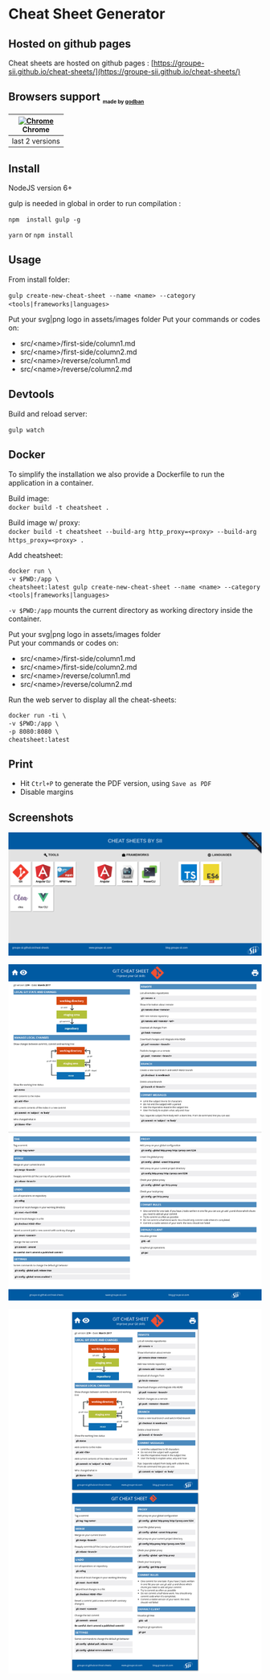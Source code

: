 # Cheat Sheet Generator

## Hosted on github pages

Cheat sheets are hosted on github pages : [https://groupe-sii.github.io/cheat-sheets/](https://groupe-sii.github.io/cheat-sheets/)

## Browsers support <sub><sup><sub><sub>made by <a href="https://godban.github.io">godban</a></sub></sub></sup></sub>

| [<img src="https://raw.githubusercontent.com/godban/browsers-support-badges/master/src/images/chrome.png" alt="Chrome" width="16px" height="16px" />](http://godban.github.io/browsers-support-badges/)</br>Chrome |
| --------- |
| last 2 versions

## Install

NodeJS version 6+

gulp is needed in global in order to run compilation :

`npm  install gulp -g`


`yarn`
or
`npm install`


## Usage

From install folder: 

`gulp create-new-cheat-sheet --name <name> --category <tools|frameworks|languages>`

Put your svg|png logo in assets/images folder
Put your commands or codes on:
 - src/\<name\>/first-side/column1.md
 - src/\<name\>/first-side/column2.md
 - src/\<name\>/reverse/column1.md
 - src/\<name\>/reverse/column2.md

## Devtools

Build and reload server:

`gulp watch`

## Docker

To simplify the installation we also provide a Dockerfile to run the application in a container.

Build image:  
`docker build -t cheatsheet .`

Build image w/ proxy:  
`docker build -t cheatsheet --build-arg http_proxy=<proxy> --build-arg https_proxy=<proxy> .`

Add cheatsheet:  
```
docker run \
-v $PWD:/app \
cheatsheet:latest gulp create-new-cheat-sheet --name <name> --category <tools|frameworks|languages>
```

`-v $PWD:/app` mounts the current directory as working directory inside the container.

Put your svg|png logo in assets/images folder  
Put your commands or codes on:
 - src/\<name\>/first-side/column1.md
 - src/\<name\>/first-side/column2.md
 - src/\<name\>/reverse/column1.md
 - src/\<name\>/reverse/column2.md

Run the web server to display all the cheat-sheets:
```
docker run -ti \
-v $PWD:/app \
-p 8080:8080 \
cheatsheet:latest
```

## Print

- Hit `Ctrl+P` to generate the PDF version, using `Save as PDF`
- Disable margins

## Screenshots

![menu](./assets/images/menu.png)

![web version](./assets/images/webVersion.png)

![pdf version](./assets/images/pdfVersion.png)
